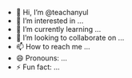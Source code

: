 - 👋 Hi, I’m @teachanyul
- 👀 I’m interested in ...
- 🌱 I’m currently learning ...
- 💞️ I’m looking to collaborate on ...
- 📫 How to reach me ...
- 😄 Pronouns: ...
- ⚡ Fun fact: ...

<!---
teachanyul/teachanyul is a ✨ special ✨ repository because its `README.md` (this file) appears on your GitHub profile.
You can click the Preview link to take a look at your changes.
--->
